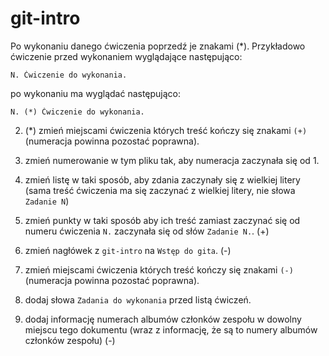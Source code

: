 # git-intro

Po wykonaniu danego ćwiczenia poprzedź je znakami (*).
Przykładowo ćwiczenie przed wykonaniem wyglądające następująco:
```
N. Ćwiczenie do wykonania.
```
po wykonaniu ma wyglądać następująco:
```
N. (*) Ćwiczenie do wykonania.
```

2. (*) zmień miejscami ćwiczenia których treść kończy się znakami `(+)` (numeracja powinna pozostać poprawna).

3. zmień numerowanie w tym pliku tak, aby numeracja zaczynała się od 1.

4. zmień listę w taki sposób, aby zdania zaczynały się z wielkiej litery (sama treść ćwiczenia ma się zaczynać z wielkiej litery, nie słowa `Zadanie N`)

5. zmień punkty w taki sposób aby ich treść zamiast zaczynać się od numeru ćwiczenia `N.` zaczynała się od słów `Zadanie N.`. (+)

6. zmień nagłówek z `git-intro` na `Wstęp do gita`. (-)

7. zmień miejscami ćwiczenia których treść kończy się znakami `(-)` (numeracja powinna pozostać poprawna).

8. dodaj słowa `Zadania do wykonania` przed listą ćwiczeń.

9. dodaj informację numerach albumów członków zespołu w dowolny miejscu tego dokumentu (wraz z informację, że są to numery albumów członków zespołu) (-)
